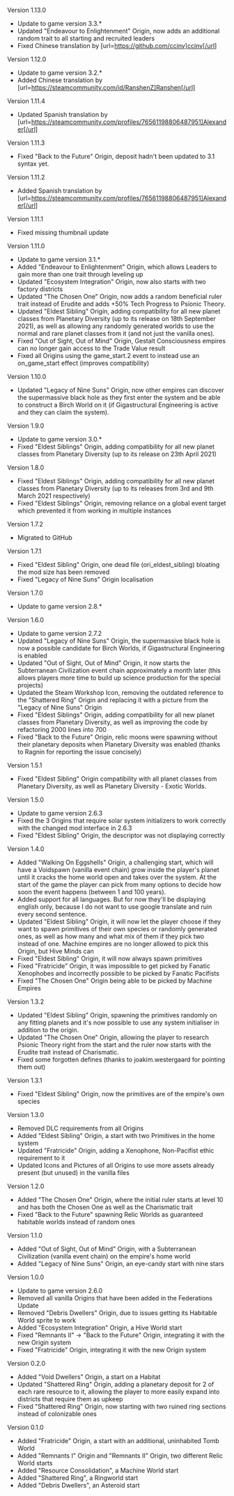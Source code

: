 Version 1.13.0
* Update to game version 3.3.*
* Updated "Endeavour to Enlightenment" Origin, now adds an additional random trait to all starting and recruited leaders
* Fixed Chinese translation by [url=https://github.com/ccinv]ccinv[/url]

Version 1.12.0
* Update to game version 3.2.*
* Added Chinese translation by [url=https://steamcommunity.com/id/RanshenZ]Ranshen[/url]

Version 1.11.4
* Updated Spanish translation by [url=https://steamcommunity.com/profiles/76561198806487951]Alexander[/url]

Version 1.11.3
* Fixed "Back to the Future" Origin, deposit hadn't been updated to 3.1 syntax yet.

Version 1.11.2
* Added Spanish translation by [url=https://steamcommunity.com/profiles/76561198806487951]Alexander[/url]

Version 1.11.1
* Fixed missing thumbnail update

Version 1.11.0
* Update to game version 3.1.*
* Added "Endeavour to Enlightenment" Origin, which allows Leaders to gain more than one trait through leveling up
* Updated "Ecosystem Integration" Origin, now also starts with two factory districts
* Updated "The Chosen One" Origin, now adds a random beneficial ruler trait instead of Erudite and adds +50% Tech Progress to Psionic Theory.
* Updated "Eldest Sibling" Origin, adding compatibility for all new planet classes from Planetary Diversity (up to its release on 18th September 2021), as well as allowing any randomly generated worlds to use the normal and rare planet classes from it (and not just the vanilla ones).
* Fixed "Out of Sight, Out of Mind" Origin, Gestalt Consciousness empires can no longer gain access to the Trade Value result
* Fixed all Origins using the game_start.2 event to instead use an on_game_start effect (improves compatibility)

Version 1.10.0
* Updated "Legacy of Nine Suns" Origin, now other empires can discover the supermassive black hole as they first enter the system and be able to construct a Birch World on it (if Gigastructural Engineering is active and they can claim the system).

Version 1.9.0
* Update to game version 3.0.*
* Fixed "Eldest Siblings" Origin, adding compatibility for all new planet classes from Planetary Diversity (up to its release on 23th April 2021)

Version 1.8.0
* Fixed "Eldest Siblings" Origin, adding compatibility for all new planet classes from Planetary Diversity (up to its releases from 3rd and 9th March 2021 respectively)
* Fixed "Eldest Siblings" Origin, removing reliance on a global event target which prevented it from working in multiple instances

Version 1.7.2
* Migrated to GitHub

Version 1.7.1
* Fixed "Eldest Sibling" Origin, one dead file (ori_eldest_sibling) bloating the mod size has been removed
* Fixed "Legacy of Nine Suns" Origin localisation

Version 1.7.0
* Update to game version 2.8.*

Version 1.6.0
* Update to game version 2.7.2
* Updated "Legacy of Nine Suns" Origin, the supermassive black hole is now a possible candidate for Birch Worlds, if Gigastructural Engineering is enabled
* Updated "Out of Sight, Out of Mind" Origin, it now starts the Subterranean Civilization event chain approximately a month later (this allows players more time to build up science production for the special projects)
* Updated the Steam Workshop Icon, removing the outdated reference to the "Shattered Ring" Origin and replacing it with a picture from the "Legacy of Nine Suns" Origin
* Fixed "Eldest Siblings" Origin, adding compatibility for all new planet classes from Planetary Diversity, as well as improving the code by refactoring 2000 lines into 700
* Fixed "Back to the Future" Origin, relic moons were spawning without their planetary deposits when Planetary Diversity was enabled (thanks to Ragnin for reporting the issue concisely)

Version 1.5.1
* Fixed "Eldest Sibling" Origin compatibility with all planet classes from Planetary Diversity, as well as Planetary Diversity - Exotic Worlds.

Version 1.5.0
* Update to game version 2.6.3
* Fixed the 3 Origins that require solar system initializers to work correctly with the changed mod interface in 2.6.3
* Fixed "Eldest Sibling" Origin, the descriptor was not displaying correctly

Version 1.4.0
* Added "Walking On Eggshells" Origin, a challenging start, which will have a Voidspawn (vanilla event chain) grow inside the player's planet until it cracks the home world open and takes over the system. At the start of the game the player can pick from many options to decide how soon the event happens (between 1 and 100 years).
* Added support for all languages. But for now they'll be displaying english only, because I do not want to use google translate and ruin every second sentence.
* Updated "Eldest Sibling" Origin, it will now let the player choose if they want to spawn primitives of their own species or randomly generated ones, as well as how many and what mix of them if they pick two instead of one. Machine empires are no longer allowed to pick this Origin, but Hive Minds can
* Fixed "Eldest Sibling" Origin, it will now always spawn primitives
* Fixed "Fratricide" Origin, it was impossible to get picked by Fanatic Xenophobes and incorrectly possible to be picked by Fanatic Pacifists
* Fixed "The Chosen One" Origin being able to be picked by Machine Empires

Version 1.3.2
* Updated "Eldest Sibling" Origin, spawning the primitives randomly on any fitting planets and it's now possible to use any system initialiser in addition to the origin.
* Updated "The Chosen One" Origin, allowing the player to research Psionic Theory right from the start and the ruler now starts with the Erudite trait instead of Charismatic.
* Fixed some forgotten defines (thanks to joakim.westergaard for pointing them out)

Version 1.3.1
* Fixed "Eldest Sibling" Origin, now the primitives are of the empire's own species

Version 1.3.0
* Removed DLC requirements from all Origins
* Added "Eldest Sibling" Origin, a start with two Primitives in the home system
* Updated "Fratricide" Origin, adding a Xenophone, Non-Pacifist ethic requirement to it
* Updated Icons and Pictures of all Origins to use more assets already present (but unused) in the vanilla files

Version 1.2.0
* Added "The Chosen One" Origin, where the initial ruler starts at level 10 and has both the Chosen One as well as the Charismatic trait
* Fixed "Back to the Future" spawning Relic Worlds as guaranteed habitable worlds instead of random ones

Version 1.1.0
* Added "Out of Sight, Out of Mind" Origin, with a Subterranean Civilization (vanilla event chain) on the empire's home world
* Added "Legacy of Nine Suns" Origin, an eye-candy start with nine stars

Version 1.0.0
* Update to game version 2.6.0
* Removed all vanilla Origins that have been added in the Federations Update
* Removed "Debris Dwellers" Origin, due to issues getting its Habitable World sprite to work
* Added "Ecosystem Integration" Origin, a Hive World start
* Fixed "Remnants II" -> "Back to the Future" Origin, integrating it with the new Origin system
* Fixed "Fratricide" Origin, integrating it with the new Origin system

Version 0.2.0
* Added "Void Dwellers" Origin, a start on a Habitat
* Updated "Shattered Ring" Origin, adding a planetary deposit for 2 of each rare resource to it, allowing the player to more easily expand into districts that require them as upkeep
* Fixed "Shattered Ring" Origin, now starting with two ruined ring sections instead of colonizable ones

Version 0.1.0
* Added "Fratricide" Origin, a start with an additional, uninhabited Tomb World
* Added "Remnants I" Origin and "Remnants II" Origin, two different Relic World starts
* Added "Resource Consolidation", a Machine World start
* Added "Shattered Ring", a Ringworld start
* Added "Debris Dwellers", an Asteroid start
